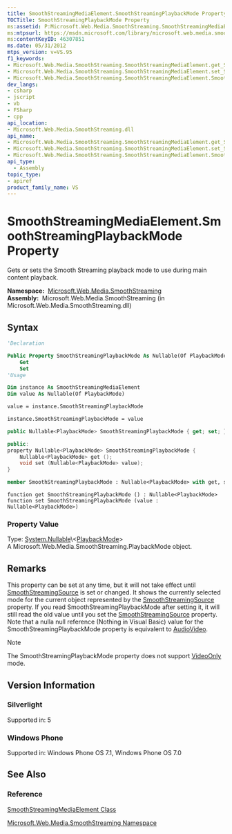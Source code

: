 ```yaml
---
title: SmoothStreamingMediaElement.SmoothStreamingPlaybackMode Property (Microsoft.Web.Media.SmoothStreaming)
TOCTitle: SmoothStreamingPlaybackMode Property
ms:assetid: P:Microsoft.Web.Media.SmoothStreaming.SmoothStreamingMediaElement.SmoothStreamingPlaybackMode
ms:mtpsurl: https://msdn.microsoft.com/library/microsoft.web.media.smoothstreaming.smoothstreamingmediaelement.smoothstreamingplaybackmode(v=VS.95)
ms:contentKeyID: 46307851
ms.date: 05/31/2012
mtps_version: v=VS.95
f1_keywords:
- Microsoft.Web.Media.SmoothStreaming.SmoothStreamingMediaElement.get_SmoothStreamingPlaybackMode
- Microsoft.Web.Media.SmoothStreaming.SmoothStreamingMediaElement.set_SmoothStreamingPlaybackMode
- Microsoft.Web.Media.SmoothStreaming.SmoothStreamingMediaElement.SmoothStreamingPlaybackMode
dev_langs:
- csharp
- jscript
- vb
- FSharp
- cpp
api_location:
- Microsoft.Web.Media.SmoothStreaming.dll
api_name:
- Microsoft.Web.Media.SmoothStreaming.SmoothStreamingMediaElement.get_SmoothStreamingPlaybackMode
- Microsoft.Web.Media.SmoothStreaming.SmoothStreamingMediaElement.set_SmoothStreamingPlaybackMode
- Microsoft.Web.Media.SmoothStreaming.SmoothStreamingMediaElement.SmoothStreamingPlaybackMode
api_type:
  - Assembly
topic_type:
- apiref
product_family_name: VS
---
```


# SmoothStreamingMediaElement.SmoothStreamingPlaybackMode Property

Gets or sets the Smooth Streaming playback mode to use during main content playback.

**Namespace:**  [Microsoft.Web.Media.SmoothStreaming](microsoft-web-media-smoothstreaming-namespace_1.md)  
**Assembly:**  Microsoft.Web.Media.SmoothStreaming (in Microsoft.Web.Media.SmoothStreaming.dll)

## Syntax

```vb
'Declaration

Public Property SmoothStreamingPlaybackMode As Nullable(Of PlaybackMode)
    Get
    Set
'Usage

Dim instance As SmoothStreamingMediaElement
Dim value As Nullable(Of PlaybackMode)

value = instance.SmoothStreamingPlaybackMode

instance.SmoothStreamingPlaybackMode = value
```

```csharp
public Nullable<PlaybackMode> SmoothStreamingPlaybackMode { get; set; }
```

```cpp
public:
property Nullable<PlaybackMode> SmoothStreamingPlaybackMode {
    Nullable<PlaybackMode> get ();
    void set (Nullable<PlaybackMode> value);
}
```

``` fsharp
member SmoothStreamingPlaybackMode : Nullable<PlaybackMode> with get, set
```

```jscript
function get SmoothStreamingPlaybackMode () : Nullable<PlaybackMode>
function set SmoothStreamingPlaybackMode (value : Nullable<PlaybackMode>)
```

### Property Value

Type: [System.Nullable](https://msdn.microsoft.com/library/b3h38hb0\(v=vs.95\))\<[PlaybackMode](playbackmode-enumeration-microsoft-web-media-smoothstreaming_1.md)\>  
A Microsoft.Web.Media.SmoothStreaming.PlaybackMode object.

## Remarks

This property can be set at any time, but it will not take effect until [SmoothStreamingSource](smoothstreamingmediaelement-smoothstreamingsource-property-microsoft-web-media-smoothstreaming_1.md) is set or changed. It shows the currently selected mode for the current object represented by the [SmoothStreamingSource](smoothstreamingmediaelement-smoothstreamingsource-property-microsoft-web-media-smoothstreaming_1.md) property. If you read SmoothStreamingPlaybackMode after setting it, it will still read the old value until you set the [SmoothStreamingSource](smoothstreamingmediaelement-smoothstreamingsource-property-microsoft-web-media-smoothstreaming_1.md) property. Note that a nulla null reference (Nothing in Visual Basic) value for the SmoothStreamingPlaybackMode property is equivalent to [AudioVideo](playbackmode-enumeration-microsoft-web-media-smoothstreaming_1.md).


> [!NOTE]  
> The SmoothStreamingPlaybackMode property does not support [VideoOnly](playbackmode-enumeration-microsoft-web-media-smoothstreaming_1.md) mode.


## Version Information

### Silverlight

Supported in: 5  

### Windows Phone

Supported in: Windows Phone OS 7.1, Windows Phone OS 7.0  

## See Also

### Reference

[SmoothStreamingMediaElement Class](smoothstreamingmediaelement-class-microsoft-web-media-smoothstreaming_1.md)

[Microsoft.Web.Media.SmoothStreaming Namespace](microsoft-web-media-smoothstreaming-namespace_1.md)

